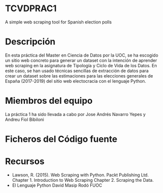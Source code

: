 # TCVDPRAC1
A simple web scraping tool for Spanish election polls
# Descripción
En esta práctica del Master en Ciencia de Datos por la UOC, se ha escogido un sitio web concreto para generar un dataset con la intención de aprender web scraping en la asignatura de Tipología y Ciclo de Vida de los Datos. En este caso, se han usado técnicas sencillas de extracción de datos para crear un dataset sobre las estimaciones para las elecciones generales de España (2017-2019) del sitio web electocracia con el lenguaje Python.
# Miembros del equipo
La práctica 1 ha sido llevada a cabo por Jose Andrés Navarro Yepes y Andreu Fiol Bibiloni
# Ficheros del Código fuente
# Recursos
* Lawson, R. (2015). Web Scraping with Python. Packt Publishing Ltd. Chapter 1. Introduction to Web Scraping Chapter 2. Scraping the Data. 
* El Lenguaje Python David Masip Rodó FUOC
